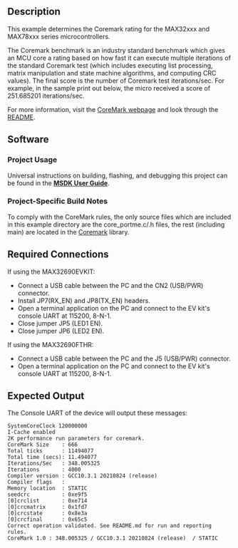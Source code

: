 ## Description

This example determines the Coremark rating for the MAX32xxx and MAX78xxx series microcontrollers.

The Coremark benchmark is an industry standard benchmark which gives an MCU core a rating based on how fast it can execute multiple iterations of the standard Coremark test (which includes executing list processing, matrix manipulation and state machine algorithms, and computing CRC values). The final score is the number of Coremark test iterations/sec. For example, in the sample print out below, the micro received a score of 251.685201 iterations/sec.

For more information, visit the [CoreMark webpage](https://www.eembc.org/coremark/) and look through the [README](../../../Libraries/Coremark/README.md).

## Software

### Project Usage

Universal instructions on building, flashing, and debugging this project can be found in the **[MSDK User Guide](https://analogdevicesinc.github.io/msdk/USERGUIDE/)**.

### Project-Specific Build Notes

To comply with the CoreMark rules, the only source files which are included in this example directory are the core_portme.c/.h files, the rest (including main) are located in the [Coremark](../../../Libraries/Coremark/) library.

## Required Connections

If using the MAX32690EVKIT:
-   Connect a USB cable between the PC and the CN2 (USB/PWR) connector.
-   Install JP7(RX_EN) and JP8(TX_EN) headers.
-   Open a terminal application on the PC and connect to the EV kit's console UART at 115200, 8-N-1.
-   Close jumper JP5 (LED1 EN).
-   Close jumper JP6 (LED2 EN).

If using the MAX32690FTHR:
-   Connect a USB cable between the PC and the J5 (USB/PWR) connector.
-   Open a terminal application on the PC and connect to the EV kit's console UART at 115200, 8-N-1.

## Expected Output

The Console UART of the device will output these messages:

```
SystemCoreClock 120000000
I-Cache enabled
2K performance run parameters for coremark.
CoreMark Size    : 666
Total ticks      : 11494077
Total time (secs): 11.494077
Iterations/Sec   : 348.005325
Iterations       : 4000
Compiler version : GCC10.3.1 20210824 (release)
Compiler flags   :
Memory location  : STATIC
seedcrc          : 0xe9f5
[0]crclist       : 0xe714
[0]crcmatrix     : 0x1fd7
[0]crcstate      : 0x8e3a
[0]crcfinal      : 0x65c5
Correct operation validated. See README.md for run and reporting rules.
CoreMark 1.0 : 348.005325 / GCC10.3.1 20210824 (release)  / STATIC
```


